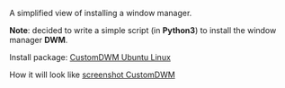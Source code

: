 A simplified view of installing a window manager.

**Note**: decided to write a simple script (in **Python3**) to install the window manager **DWM**.


Install package: [CustomDWM Ubuntu Linux](https://github.com/appath/CustomDWM/releases)

How it will look like [screenshot CustomDWM](https://raw.githubusercontent.com/appath/CustomDWM/main/screenshot/screenshot_25.05.2021.png)
